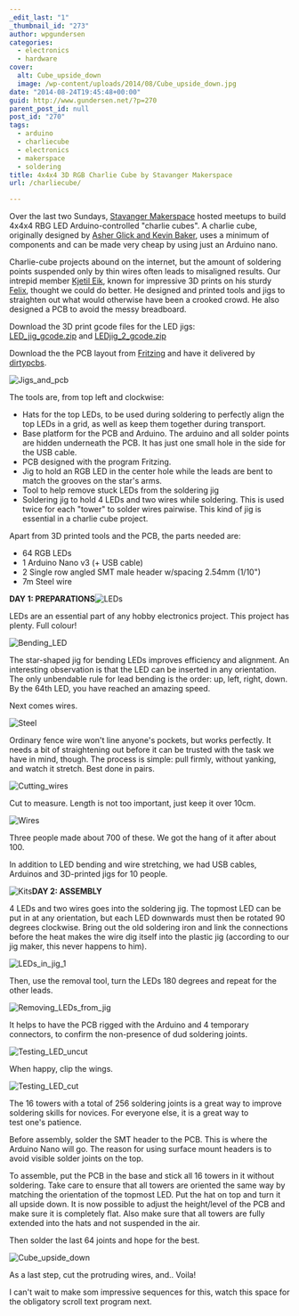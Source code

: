 ```yaml
---
_edit_last: "1"
_thumbnail_id: "273"
author: wpgundersen
categories:
  - electronics
  - hardware
cover:
  alt: Cube_upside_down
  image: /wp-content/uploads/2014/08/Cube_upside_down.jpg
date: "2014-08-24T19:45:48+00:00"
guid: http://www.gundersen.net/?p=270
parent_post_id: null
post_id: "270"
tags:
  - arduino
  - charliecube
  - electronics
  - makerspace
  - soldering
title: 4x4x4 3D RGB Charlie Cube by Stavanger Makerspace
url: /charliecube/

---
```

Over the last two Sundays, [Stavanger Makerspace](http://www.meetup.com/Stavanger-Makerspace/ "Stavanger Makerspace") hosted meetups to build 4x4x4 RBG LED Arduino-controlled "charlie cubes". A charlie cube, originally designed by [Asher Glick and Kevin Baker](http://aglick.com/charliecube.html), uses a minimum of components and can be made very cheap by using just an Arduino nano.

Charlie-cube projects abound on the internet, but the amount of soldering points suspended only by thin wires often leads to misaligned results. Our intrepid member [Kjetil Eik](http://www.meetup.com/Stavanger-Makerspace/members/54632462/ "Kjetil Eik"), known for impressive 3D prints on his sturdy [Felix](http://shop.felixprinters.com/ "Felix"), thought we could do better. He designed and printed tools and jigs to straighten out what would otherwise have been a crooked crowd. He also designed a PCB to avoid the messy breadboard.

Download the 3D print gcode files for the LED jigs: [LED\_jig\_gcode.zip](//gundersen.net/wp-content/uploads/2014/08/LEDjig.zip) and [LEDjig\_2\_gcode.zip](//gundersen.net/wp-content/uploads/2014/08/LEDjig_2.zip)

Download the the PCB layout from [Fritzing](http://fritzing.org/projects/pcb-for-4x4x4-rgb-charliecube "Fritzing") and have it delivered by [dirtypcbs](http://dirtypcbs.com).

![Jigs_and_pcb](//gundersen.net/wp-content/uploads/2014/08/Jigs_and_pcb.jpg)

The tools are, from top left and clockwise:

- Hats for the top LEDs, to be used during soldering to perfectly align the top LEDs in a grid, as well as keep them together during transport.
- Base platform for the PCB and Arduino. The arduino and all solder points are hidden underneath the PCB. It has just one small hole in the side for the USB cable.
- PCB designed with the program Fritzing.
- Jig to hold an RGB LED in the center hole while the leads are bent to match the grooves on the star's arms.
- Tool to help remove stuck LEDs from the soldering jig
- Soldering jig to hold 4 LEDs and two wires while soldering. This is used twice for each "tower" to solder wires pairwise. This kind of jig is essential in a charlie cube project.

Apart from 3D printed tools and the PCB, the parts needed are:

- 64 RGB LEDs
- 1 Arduino Nano v3 (+ USB cable)
- 2 Single row angled SMT male header w/spacing 2.54mm (1/10")
- 7m Steel wire

**DAY 1: PREPARATIONS**![LEDs](//gundersen.net/wp-content/uploads/2014/08/LEDs.jpg)

LEDs are an essential part of any hobby electronics project. This project has plenty. Full colour!

![Bending_LED](//gundersen.net/wp-content/uploads/2014/08/Bending_LED.jpg)

The star-shaped jig for bending LEDs improves efficiency and alignment. An interesting observation is that the LED can be inserted in any orientation. The only unbendable rule for lead bending is the order: up, left, right, down. By the 64th LED, you have reached an amazing speed.

Next comes wires.

![Steel](//gundersen.net/wp-content/uploads/2014/08/Steel.jpg)

Ordinary fence wire won't line anyone's pockets, but works perfectly. It needs a bit of straightening out before it can be trusted with the task we have in mind, though. The process is simple: pull firmly, without yanking, and watch it stretch. Best done in pairs.

![Cutting_wires](//gundersen.net/wp-content/uploads/2014/08/Cutting_wires.jpg)

Cut to measure. Length is not too important, just keep it over 10cm.

![Wires](//gundersen.net/wp-content/uploads/2014/08/Wires.jpg)

Three people made about 700 of these. We got the hang of it after about 100.

In addition to LED bending and wire stretching, we had USB cables, Arduinos and 3D-printed jigs for 10 people.

![Kits](//gundersen.net/wp-content/uploads/2014/08/Kits.jpg)**DAY 2: ASSEMBLY**

4 LEDs and two wires goes into the soldering jig. The topmost LED can be put in at any orientation, but each LED downwards must then be rotated 90 degrees clockwise. Bring out the old soldering iron and link the connections before the heat makes the wire dig itself into the plastic jig (according to our jig maker, this never happens to him).

![LEDs_in_jig_1](//gundersen.net/wp-content/uploads/2014/08/LEDs_in_jig_1.jpg)

Then, use the removal tool, turn the LEDs 180 degrees and repeat for the other leads.

![Removing_LEDs_from_jig](//gundersen.net/wp-content/uploads/2014/08/Removing_LEDs_from_jig.jpg)

It helps to have the PCB rigged with the Arduino and 4 temporary connectors, to confirm the non-presence of dud soldering joints.

![Testing_LED_uncut](//gundersen.net/wp-content/uploads/2014/08/Testing_LED_uncut.jpg)

When happy, clip the wings.

![Testing_LED_cut](//gundersen.net/wp-content/uploads/2014/08/Testing_LED_cut.jpg)

The 16 towers with a total of 256 soldering joints is a great way to improve soldering skills for novices. For everyone else, it is a great way to test one's patience.

Before assembly, solder the SMT header to the PCB. This is where the Arduino Nano will go. The reason for using surface mount headers is to avoid visible solder joints on the top.

To assemble, put the PCB in the base and stick all 16 towers in it without soldering. Take care to ensure that all towers are oriented the same way by matching the orientation of the topmost LED. Put the hat on top and turn it all upside down. It is now possible to adjust the height/level of the PCB and make sure it is completely flat. Also make sure that all towers are fully extended into the hats and not suspended in the air.

Then solder the last 64 joints and hope for the best.

![Cube_upside_down](//gundersen.net/wp-content/uploads/2014/08/Cube_upside_down.jpg)

As a last step, cut the protruding wires, and.. Voila!

I can't wait to make som impressive sequences for this, watch this space for the obligatory scroll text program next.
